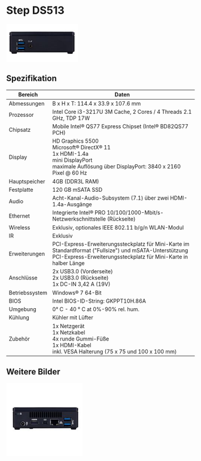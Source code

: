 # Step DS513

![](../../images/Step-DS513-Front-Panel.jpg "Step DS513")

## Spezifikation

Bereich               | Daten
--------------------- | -----
Abmessungen           | B x H x T: 114.4 x 33.9 x 107.6 mm
Prozessor             | Intel Core i3-3217U 3M Cache, 2 Cores / 4 Threads 2.1 GHz, TDP 17W
Chipsatz              | Mobile Intel® QS77 Express Chipset (Intel® BD82QS77 PCH)
Display               | HD Graphics 5500<br>Microsoft® DirectX® 11<br>1x HDMI-1.4a<br>mini DisplayPort<br>maximale Auflösung über DisplayPort: 3840 x 2160 Pixel @ 60 Hz
Hauptspeicher         | 4GB (DDR3L RAM)
Festplatte            | 120 GB mSATA SSD
Audio                 | Acht-Kanal-Audio-Subsystem (7.1) über zwei HDMI-1.4a-Ausgänge
Ethernet              | Integrierte Intel® PRO 10/100/1000-Mbit/s-Netzwerkschnittstelle (Rückseite)
Wireless              | Exklusiv, optionales IEEE 802.11 b/g/n WLAN-Modul
IR                    | Exklusiv
Erweiterungen         | PCI-Express-Erweiterungssteckplatz für Mini-Karte im Standardformat ("Fullsize") und mSATA-Unterstützung<br>PCI-Express-Erweiterungssteckplatz für Mini-Karte in halber Länge
Anschlüsse            | 2x USB3.0 (Vorderseite)<br>2x USB3.0 (Rückseite)<br>1x DC-IN 3,42 A (19V)
Betriebssystem        | Windows® 7 64-Bit
BIOS                  | Intel BIOS-ID-String: GKPPT10H.86A
Umgebung              | 0° C - 40 ° C at 0%-90% rel. hum.
Kühlung               | Kühler mit Lüfter
Zubehör               | 1x Netzgerät<br>1x Netzkabel<br>4x runde Gummi-Füße<br>1x HDMI-Kabel<br>inkl. VESA Halterung (75 x 75 und 100 x 100 mm)

## Weitere Bilder

![](../../images/Step-DS513-Back-Panel.jpg "Step DS513 Rückseite")






